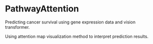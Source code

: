 # PathwayAttention
Predicting cancer survival using gene expression data and vision transformer.

Using attention map visualization method to interpret prediction results.
